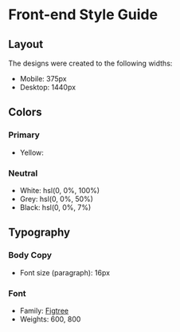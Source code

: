 # Front-end Style Guide

## Layout

The designs were created to the following widths:

- Mobile: 375px
- Desktop: 1440px

## Colors

### Primary

- Yellow: 

### Neutral

- White: hsl(0, 0%, 100%)
- Grey: hsl(0, 0%, 50%)
- Black: hsl(0, 0%, 7%)

## Typography

### Body Copy

- Font size (paragraph): 16px

### Font

- Family: [Figtree](https://fonts.google.com/specimen/Figtree)
- Weights: 600, 800
